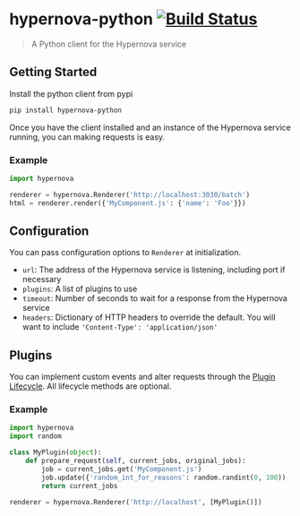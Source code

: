 # hypernova-python [![Build Status](https://travis-ci.org/ornj/hypernova-python.svg?branch=master)](https://travis-ci.org/ornj/hypernova-python)

> A Python client for the Hypernova service

## Getting Started

Install the python client from pypi

```sh
pip install hypernova-python
```

Once you have the client installed and an instance of the Hypernova service running, you can making requests is easy.

### Example

```python
import hypernova

renderer = hypernova.Renderer('http://localhost:3030/batch')
html = renderer.render({'MyComponent.js': {'name': 'Foo'}})
```

## Configuration
You can pass configuration options to `Renderer` at initialization.

* `url`: The address of the Hypernova service is listening, including port if necessary
* `plugins`: A list of plugins to use
* `timeout`: Number of seconds to wait for a response from the Hypernova service
* `headers`: Dictionary of HTTP headers to override the default. You will want to include `'Content-Type': 'application/json'`


## Plugins
You can implement custom events and alter requests through the [Plugin Lifecycle](https://github.com/airbnb/hypernova-node/blob/master/README.md#plugin-lifecycle-api). All lifecycle methods are optional.

### Example

```python
import hypernova
import random

class MyPlugin(object):
	def prepare_request(self, current_jobs, original_jobs):
		job = current_jobs.get('MyComponent.js')
		job.update({'random_int_for_reasons': random.randint(0, 100))
		return current_jobs
		
renderer = hypernova.Renderer('http://localhost', [MyPlugin()])
```
